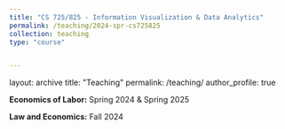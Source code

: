```yaml
---
title: "CS 725/825 - Information Visualization & Data Analytics"
permalink: /teaching/2024-spr-cs725825
collection: teaching
type: "course"


---
```

layout: archive
title: "Teaching"
permalink: /teaching/
author_profile: true

**Economics of Labor:** Spring 2024 & Spring 2025

**Law and Economics:** Fall 2024
